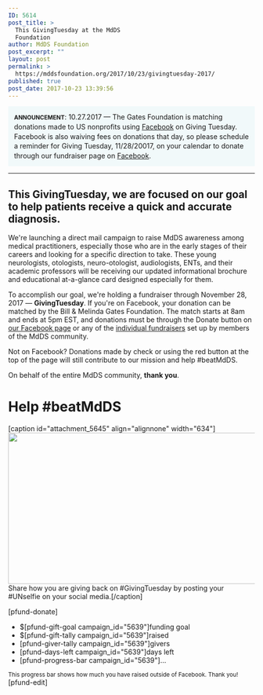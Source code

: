 ```yaml
---
ID: 5614
post_title: >
  This GivingTuesday at the MdDS
  Foundation
author: MdDS Foundation
post_excerpt: ""
layout: post
permalink: >
  https://mddsfoundation.org/2017/10/23/givingtuesday-2017/
published: true
post_date: 2017-10-23 13:39:56
---
```

<div style="padding: 12px; background-color: #f1f9fa; line-height: 1.4;"><strong><small>ANNOUNCEMENT</small></strong>: 10.27.2017 — The Gates Foundation is matching donations made to US nonprofits using <a href="https://www.facebook.com/mddsfoundation.org/">Facebook</a> on Giving Tuesday. Facebook is also waiving fees on donations that day, so please schedule a reminder for Giving Tuesday, 11/28/20017, on your calendar to donate through our fundraiser page on <a href="https://www.facebook.com/mddsfoundation.org/fundraisers">Facebook</a>.</div>

<hr />

<h2>This GivingTuesday, we are focused on our goal to help patients receive a quick and accurate diagnosis.</h2>
We're launching a direct mail campaign to raise MdDS awareness among medical practitioners, especially those who are in the early stages of their careers and looking for a specific direction to take. These young neurologists, otologists, neuro-otologist, audiologists, ENTs, and their academic professors will be receiving our updated informational brochure and educational at-a-glance card designed especially for them.

To accomplish our goal, we're holding a fundraiser through November 28, 2017 — <strong>GivingTuesday</strong>. If you're on Facebook, your donation can be matched by the Bill &amp; Melinda Gates Foundation. The match starts at 8am and ends at 5pm EST, and donations must be through the Donate button on <a href="https://www.facebook.com/mddsfoundation.org/">our Facebook page</a> or any of the <a href="https://www.facebook.com/pg/mddsfoundation.org/fundraisers/">individual fundraisers</a> set up by members of the MdDS community.

Not on Facebook? Donations made by check or using the red button at the top of the page will still contribute to our mission and help #beatMdDS.

On behalf of the entire MdDS community, <strong>thank you</strong>.
<h1>Help #beatMdDS</h1>
[caption id="attachment_5645" align="alignnone" width="634"]<img class="wp-image-5645 size-full" src="https://mddsfoundation.org/wp-content/uploads/2017/10/unselfie.jpg" alt="" width="634" height="308" /> Share how you are giving back on #GivingTuesday by posting your #UNselfie on your social media.[/caption]

<div style="clear: both;">

[pfund-donate]
<ul>
 	<li class="pfund-stat"><span class="highlight">$[pfund-gift-goal campaign_id="5639"]</span>funding goal</li>
 	<li class="pfund-stat"><span class="highlight">$[pfund-gift-tally campaign_id="5639"]</span>raised</li>
 	<li class="pfund-stat"><span class="highlight">[pfund-giver-tally campaign_id="5639"]</span>givers</li>
 	<li class="pfund-stat"><span class="highlight">[pfund-days-left campaign_id="5639"]</span>days left</li>
 	<li class="pfund-stat"><span class="highlight">[pfund-progress-bar campaign_id="5639"]</span>…</li>
</ul>
<small>This progress bar shows how much you have raised outside of Facebook. Thank you!
</small>

</div>
[pfund-edit]